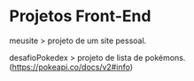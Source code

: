 # Projetos Front-End

meusite > projeto de um site pessoal.

desafioPokedex > projeto de lista de pokémons.
(https://pokeapi.co/docs/v2#info)